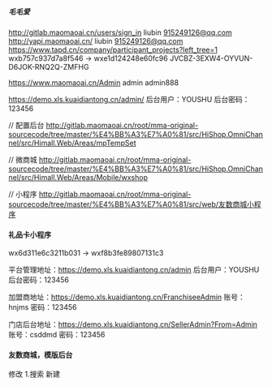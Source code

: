##### 毛毛爱
http://gitlab.maomaoai.cn/users/sign_in liubin 915249126@qq.com
http://yapi.maomaoai.cn/ liubin 915249126@qq.com
https://www.tapd.cn/company/participant_projects?left_tree=1
wxb757c937d7a8f546 -> wxe1d124248e60fc96
JVCBZ-3EXW4-OYVUN-D6JOK-RNQ2Q-ZMFHG

https://www.maomaoai.cn/Admin admin admin888

https://demo.xls.kuaidiantong.cn/admin/
后台用户：YOUSHU
后台密码：123456

// 配置后台
http://gitlab.maomaoai.cn/root/mma-original-sourcecode/tree/master/%E4%BB%A3%E7%A0%81/src/HiShop.OmniChannel/src/Himall.Web/Areas/mpTempSet

// 微商城
http://gitlab.maomaoai.cn/root/mma-original-sourcecode/tree/master/%E4%BB%A3%E7%A0%81/src/HiShop.OmniChannel/src/Himall.Web/Areas/Mobile/wxshop

// 小程序
http://gitlab.maomaoai.cn/root/mma-original-sourcecode/tree/master/%E4%BB%A3%E7%A0%81/src/web/友数商城小程序

#### 礼品卡小程序
wx6d311e6c3211b031 -> wxf8b3fe89807131c3


平台管理地址：https://demo.xls.kuaidiantong.cn/admin
后台用户：YOUSHU
后台密码：123456

加盟商地址：https://demo.xls.kuaidiantong.cn/FranchiseeAdmin
账号：hnjms
密码：123456

门店后台地址：https://demo.xls.kuaidiantong.cn/SellerAdmin?From=Admin
账号：csddmd
密码：123456

#### 友数商城，模版后台
修改 1.搜索
新建